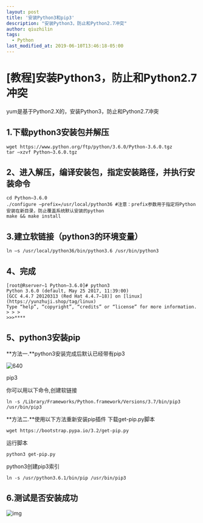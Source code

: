 ```yaml
---
layout: post
title: '安装Python3和pip3'
description: "安装Python3，防止和Python2.7冲突"
author: qiuzhilin
tags: 
  - Python
last_modified_at: 2019-06-10T13:46:18-05:00
---
```


# [教程]安装Python3，防止和Python2.7冲突

yum是基于Python2.X的，安装Python3，防止和Python2.7冲突

## 1.下载python3安装包并解压

```shell
wget https://www.python.org/ftp/python/3.6.0/Python-3.6.0.tgz
tar –xzvf Python–3.6.0.tgz
```

## 2、进入解压，编译安装包，指定安装路径，并执行安装命令

```shell
cd Python–3.6.0
./configure –prefix=/usr/local/python36 #注意：prefix参数用于指定将Python安装在新目录，防止覆盖系统默认安装的python
make && make install
```

## 3.建立软链接（python3的环境变量）

```shell
ln –s /usr/local/python36/bin/python3.6 /usr/bin/python3
```

## 4、完成

```shell
[root@Rserver–1 Python–3.6.0]# python3
Python 3.6.0 (default, May 25 2017, 11:39:00)
[GCC 4.4.7 20120313 (Red Hat 4.4.7–18)] on [linux](https://yunzhuji.shop/tag/linux)
Type “help”, “copyright”, “credits” or “license” for more information.
> > > 
>>>****
```

## 5、python3安装pip

**方法一.**python3安装完成后默认已经带有pip3

![640](https://res.cloudinary.com/dvu6persj/image/upload/v1560184874/Blog/Python/1011560184648_.pic.jpg)

pip3

 你可以用以下命令,创建软链接

```shell
ln -s /Library/Frameworks/Python.framework/Versions/3.7/bin/pip3 /usr/bin/pip3
```



**方法二.**使用以下方法重新安装pip插件
 下载get-pip.py脚本

```shell
wget https://bootstrap.pypa.io/3.2/get-pip.py
```

运行脚本

```shell
python3 get-pip.py
```

python3创建pip3索引

```shell
ln -s /usr/python3.6.1/bin/pip /usr/bin/pip3
```

## 6.测试是否安装成功

![img](https://res.cloudinary.com/dvu6persj/image/upload/v1560184736/Blog/Python/1021560184648_.pic.jpg)


